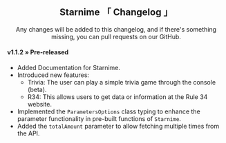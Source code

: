 <center>
    <h2> Starnime 「 <i class="fa-solid fa-scroll"></i> Changelog 」 </h2>
    Any changes will be added to this changelog, and if there's something missing, you can pull requests on our GitHub.
</center>

#### <i class="fa-solid fa-tag"></i> v1.1.2 » Pre-released

- Added Documentation for Starnime.
- Introduced new features:
    - Trivia: The user can play a simple trivia game through the console (beta).
    - R34: This allows users to get data or information at the Rule 34 website.
- Implemented the `ParametersOptions` class typing to enhance the parameter functionality in pre-built functions of `Starnime`.
- Added the `totalAmount` parameter to allow fetching multiple times from the API.
